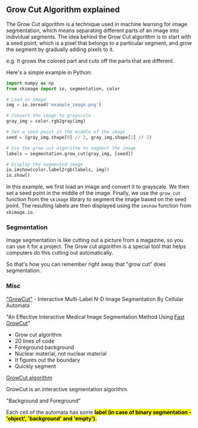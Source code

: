 ## Grow Cut Algorithm explained

The Grow Cut algorithm is a technique used in machine learning for image segmentation, which means separating different parts of an image into individual segments. The idea behind the Grow Cut algorithm is to start with a seed point, which is a pixel that belongs to a particular segment, and grow the segment by gradually adding pixels to it.

e.g. It grows the colored part and cuts off the parts that are different.

Here's a simple example in Python:

```python
import numpy as np
from skimage import io, segmentation, color

# Load an image
img = io.imread('example_image.png')

# Convert the image to grayscale
gray_img = color.rgb2gray(img)

# Set a seed point in the middle of the image
seed = (gray_img.shape[0] // 2, gray_img.shape[1] // 2)

# Use the grow cut algorithm to segment the image
labels = segmentation.grow_cut(gray_img, [seed])

# Display the segmented image
io.imshow(color.label2rgb(labels, img))
io.show()
```

In this example, we first load an image and convert it to grayscale. We then set a seed point in the middle of the image. Finally, we use the `grow_cut` function from the `skimage` library to segment the image based on the seed point. The resulting labels are then displayed using the `imshow` function from `skimage.io`.

### Segmentation

Image segmentation is like cutting out a picture from a magazine, so you can use it for a project. The Grow cut algorithm is a special tool that helps computers do this cutting out automatically.

So that's how you can remember right away that "grow cut" does segmentation.

### Misc

["GrowCut"](https://www.graphicon.ru/oldgr/en/publications/text/gc2005vk.pdf) - Interactive Multi-Label N-D Image Segmentation By Cellular
Automata

"An Effective Interactive Medical Image Segmentation Method Using [Fast GrowCut](https://nac.spl.harvard.edu/files/nac/files/zhu-miccai2014.pdf)"

* Grow cut algorithm
* 20 lines of code
* Foreground background
* Nuclear material, not nuclear material
* It figures out the boundary
* Quickly segment

[GrowCut algorithm](https://en.wikipedia.org/wiki/GrowCut_algorithm)

GrowCut is an interactive segmentation algorithm.

"Background and Foreground"

Each cell of the automata has some <mark>**label (in case of binary segmentation - 'object', 'background' and 'empty').**</mark>

<br>
